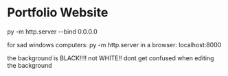 # Portfolio Website

py -m http.server --bind 0.0.0.0

for sad windows computers: py -m http.server
    in a browser: localhost:8000

the background is BLACK!!!! not WHITE!! 
dont get confused when editing the background
